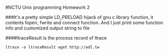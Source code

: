 #NCTU Unix programming Homework 2

###It's a pretty simple LD_PRELOAD hijack of gnu c library function, it contents fopen, fwrite and connect function. And I just print some function info and customized output string to file

####ltraceResult is the process record of ltrace
```
ltrace -o ltraceResult wget http://adl.tw
```

